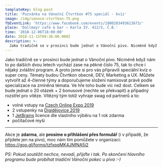 ```yaml
---
templateKey: blog-post
title: 'Pozvánka na Vánoční Čtvrtkon #75 speciál - kvíz'
image: /img/vanoce-ctvrtkon-75.png
fbEventLink: 'https://www.facebook.com/events/1900283493613673/'
place: 'Dallmayr café & bar – Karla IV. 412/5, Č.B.'
time: '2018-12-06T18:00:00'
date: 2018-11-15T09:36:00.000Z
description: >-
  Jako tradičně se v prosinci bude jednat o Vánoční pivo. Nicméně když nám to po dalších dvou letech vychází zase na pěkné číslo 75, tak to chce i nějaký zvláštní program. A proto jsme si pro vás připravili speciální kvíz o super ceny. Tématy budou Čtvrtkon obecně, DEV, Marketing a UX
---
```


Jako tradičně se v prosinci bude jednat o Vánoční pivo. Nicméně když nám to po dalších dvou letech vychází zase na pěkné číslo 75, tak to chce i nějaký zvláštní program. A proto jsme si pro vás připravili speciální kvíz o super ceny. Tématy budou Čtvrtkon obecně, DEV, Marketing a UX. Můžete vytvořit až 4-členné týmy a doporučujeme složení namixovat právě podle specializace na zmíněná témata. Ve hře toho bude víc než dost. Celkem se bude jednat o 20 otázek + 2 bonusové (nechte se překvapit) a případný rozstřel pro vítěze. Vítězný tým totiž vyhraje swag od partnerů a to: 

* volné vstupy na [Czech Online Expo 2019](https://www.czechonlineexpo.cz/)
* 2 vstupenky na [Digidějovice 2019](http://www.digidejovice.cz/)
* 1 [JetBrains](https://www.jetbrains.com/) licence dle vlastního výběru na 1 rok zdarma
* počítačové myši

---
Akce je **zdarma**, ale **prosíme o přihlášení přes formulář** (i v případě, že přijdete jen na pivo), 
moc nám tím pomůžete v organizaci: <https://goo.gl/forms/tzfxpqMK4JNfNA5i2>

_PS: Pokud soutěžit nechce, nevadí, přijďte i tak. Po skončení hlavního programu bude probíhat tradiční Vánoční pokec u piva :-)_
